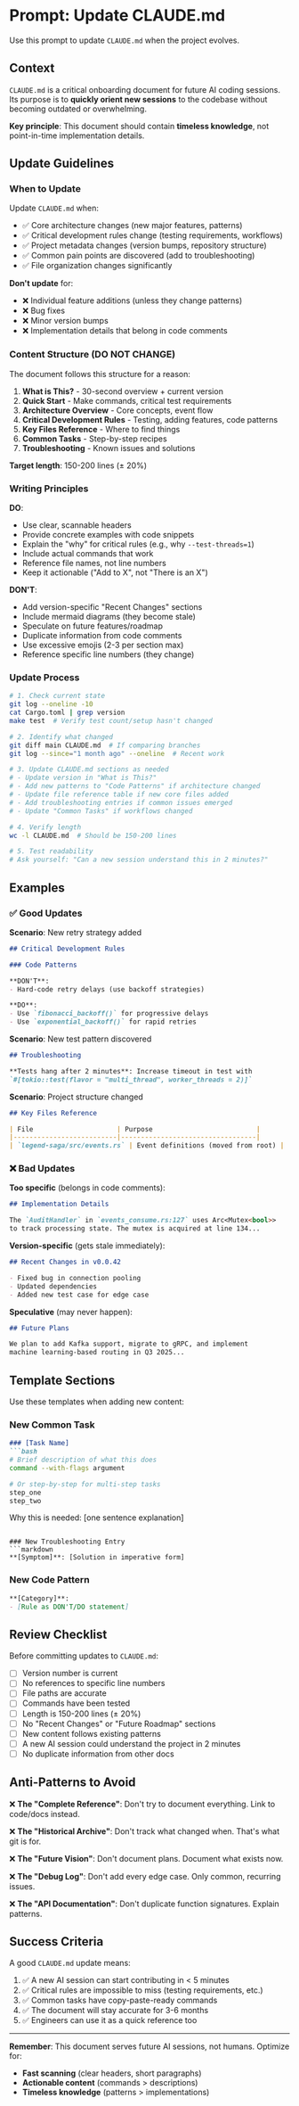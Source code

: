 # Prompt: Update CLAUDE.md

Use this prompt to update `CLAUDE.md` when the project evolves.

## Context

`CLAUDE.md` is a critical onboarding document for future AI coding sessions. Its purpose is to **quickly orient new sessions** to the codebase without becoming outdated or overwhelming.

**Key principle**: This document should contain **timeless knowledge**, not point-in-time implementation details.

## Update Guidelines

### When to Update

Update `CLAUDE.md` when:
- ✅ Core architecture changes (new major features, patterns)
- ✅ Critical development rules change (testing requirements, workflows)
- ✅ Project metadata changes (version bumps, repository structure)
- ✅ Common pain points are discovered (add to troubleshooting)
- ✅ File organization changes significantly

**Don't update** for:
- ❌ Individual feature additions (unless they change patterns)
- ❌ Bug fixes
- ❌ Minor version bumps
- ❌ Implementation details that belong in code comments

### Content Structure (DO NOT CHANGE)

The document follows this structure for a reason:

1. **What is This?** - 30-second overview + current version
2. **Quick Start** - Make commands, critical test requirements
3. **Architecture Overview** - Core concepts, event flow
4. **Critical Development Rules** - Testing, adding features, code patterns
5. **Key Files Reference** - Where to find things
6. **Common Tasks** - Step-by-step recipes
7. **Troubleshooting** - Known issues and solutions

**Target length**: 150-200 lines (± 20%)

### Writing Principles

**DO**:
- Use clear, scannable headers
- Provide concrete examples with code snippets
- Explain the "why" for critical rules (e.g., why `--test-threads=1`)
- Include actual commands that work
- Reference file names, not line numbers
- Keep it actionable ("Add to X", not "There is an X")

**DON'T**:
- Add version-specific "Recent Changes" sections
- Include mermaid diagrams (they become stale)
- Speculate on future features/roadmap
- Duplicate information from code comments
- Use excessive emojis (2-3 per section max)
- Reference specific line numbers (they change)

### Update Process

```bash
# 1. Check current state
git log --oneline -10
cat Cargo.toml | grep version
make test  # Verify test count/setup hasn't changed

# 2. Identify what changed
git diff main CLAUDE.md  # If comparing branches
git log --since="1 month ago" --oneline  # Recent work

# 3. Update CLAUDE.md sections as needed
# - Update version in "What is This?"
# - Add new patterns to "Code Patterns" if architecture changed
# - Update file reference table if new core files added
# - Add troubleshooting entries if common issues emerged
# - Update "Common Tasks" if workflows changed

# 4. Verify length
wc -l CLAUDE.md  # Should be 150-200 lines

# 5. Test readability
# Ask yourself: "Can a new session understand this in 2 minutes?"
```

## Examples

### ✅ Good Updates

**Scenario**: New retry strategy added
```markdown
## Critical Development Rules

### Code Patterns

**DON'T**:
- Hard-code retry delays (use backoff strategies)

**DO**:
- Use `fibonacci_backoff()` for progressive delays
- Use `exponential_backoff()` for rapid retries
```

**Scenario**: New test pattern discovered
```markdown
## Troubleshooting

**Tests hang after 2 minutes**: Increase timeout in test with
`#[tokio::test(flavor = "multi_thread", worker_threads = 2)]`
```

**Scenario**: Project structure changed
```markdown
## Key Files Reference

| File                     | Purpose                          |
|--------------------------|----------------------------------|
| `legend-saga/src/events.rs` | Event definitions (moved from root) |
```

### ❌ Bad Updates

**Too specific** (belongs in code comments):
```markdown
## Implementation Details

The `AuditHandler` in `events_consume.rs:127` uses Arc<Mutex<bool>>
to track processing state. The mutex is acquired at line 134...
```

**Version-specific** (gets stale immediately):
```markdown
## Recent Changes in v0.0.42

- Fixed bug in connection pooling
- Updated dependencies
- Added new test case for edge case
```

**Speculative** (may never happen):
```markdown
## Future Plans

We plan to add Kafka support, migrate to gRPC, and implement
machine learning-based routing in Q3 2025...
```

## Template Sections

Use these templates when adding new content:

### New Common Task
```markdown
### [Task Name]
```bash
# Brief description of what this does
command --with-flags argument

# Or step-by-step for multi-step tasks
step_one
step_two
```

Why this is needed: [one sentence explanation]
```

### New Troubleshooting Entry
```markdown
**[Symptom]**: [Solution in imperative form]
```

### New Code Pattern
```markdown
**[Category]**:
- [Rule as DON'T/DO statement]
```

## Review Checklist

Before committing updates to `CLAUDE.md`:

- [ ] Version number is current
- [ ] No references to specific line numbers
- [ ] File paths are accurate
- [ ] Commands have been tested
- [ ] Length is 150-200 lines (± 20%)
- [ ] No "Recent Changes" or "Future Roadmap" sections
- [ ] New content follows existing patterns
- [ ] A new AI session could understand the project in 2 minutes
- [ ] No duplicate information from other docs

## Anti-Patterns to Avoid

❌ **The "Complete Reference"**: Don't try to document everything. Link to code/docs instead.

❌ **The "Historical Archive"**: Don't track what changed when. That's what git is for.

❌ **The "Future Vision"**: Don't document plans. Document what exists now.

❌ **The "Debug Log"**: Don't add every edge case. Only common, recurring issues.

❌ **The "API Documentation"**: Don't duplicate function signatures. Explain patterns.

## Success Criteria

A good `CLAUDE.md` update means:

1. ✅ A new AI session can start contributing in < 5 minutes
2. ✅ Critical rules are impossible to miss (testing requirements, etc.)
3. ✅ Common tasks have copy-paste-ready commands
4. ✅ The document will stay accurate for 3-6 months
5. ✅ Engineers can use it as a quick reference too

---

**Remember**: This document serves future AI sessions, not humans. Optimize for:
- **Fast scanning** (clear headers, short paragraphs)
- **Actionable content** (commands > descriptions)
- **Timeless knowledge** (patterns > implementations)
